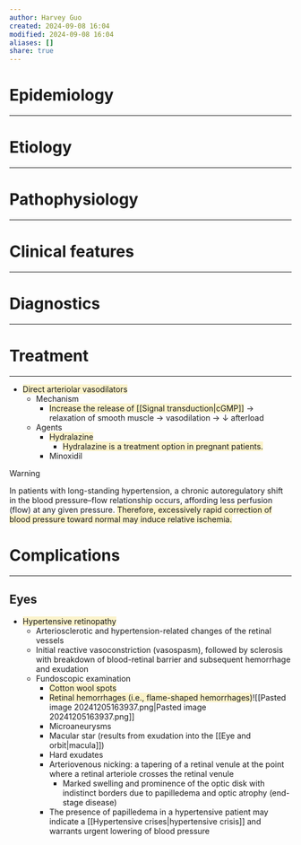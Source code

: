 ```yaml
---
author: Harvey Guo
created: 2024-09-08 16:04
modified: 2024-09-08 16:04
aliases: []
share: true
---
```

# Epidemiology
---


# Etiology
---


# Pathophysiology
---


# Clinical features
---


# Diagnostics
---


# Treatment
---
- <span style="background:rgba(240, 200, 0, 0.2)">Direct arteriolar vasodilators</span>
	- Mechanism
		- <span style="background:rgba(240, 200, 0, 0.2)">Increase the release of [[Signal transduction|cGMP]]</span> → relaxation of smooth muscle → vasodilation → ↓ afterload
	- Agents
		- <span style="background:rgba(240, 200, 0, 0.2)">Hydralazine</span>
			- <span style="background:rgba(240, 200, 0, 0.2)">Hydralazine is a treatment option in pregnant patients.</span>
		- Minoxidil

>[!warning] 
>In patients with long-standing hypertension, a chronic autoregulatory shift in the blood pressure–flow relationship occurs, affording less perfusion (flow) at any given pressure.  <span style="background:rgba(240, 200, 0, 0.2)">Therefore, excessively rapid correction of blood pressure toward normal may induce relative ischemia.</span>

# Complications
---
## Eyes
- <span style="background:rgba(240, 200, 0, 0.2)">Hypertensive retinopathy</span>
	- Arteriosclerotic and hypertension-related changes of the retinal vessels 
	- Initial reactive vasoconstriction (vasospasm), followed by sclerosis with breakdown of blood-retinal barrier and subsequent hemorrhage and exudation
	- Fundoscopic examination
		- <span style="background:rgba(240, 200, 0, 0.2)">Cotton wool spots</span>
		- <span style="background:rgba(240, 200, 0, 0.2)">Retinal hemorrhages (i.e., flame-shaped hemorrhages)</span>![[Pasted image 20241205163937.png|Pasted image 20241205163937.png]]
		- Microaneurysms
		- Macular star (results from exudation into the [[Eye and orbit|macula]])
		- Hard exudates
		- Arteriovenous nicking: a tapering of a retinal venule at the point where a retinal arteriole crosses the retinal venule
			- Marked swelling and prominence of the optic disk with indistinct borders due to papilledema and optic atrophy (end-stage disease) 
		- The presence of papilledema in a hypertensive patient may indicate a [[Hypertensive crises|hypertensive crisis]] and warrants urgent lowering of blood pressure